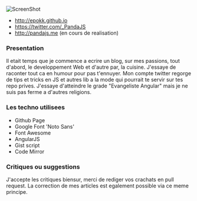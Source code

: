 ![ScreenShot](http://s12.postimg.org/qwyoshjel/logo.png)

 * http://epokk.github.io
 * https://twitter.com/_PandaJS
 * http://pandajs.me (en cours de realisation)

### Presentation
Il etait temps que je commence a ecrire un blog, sur mes passions, tout d'abord, le developpement Web et d'autre par, la cuisine. J'essaye de raconter tout ca en humour pour pas t'ennuyer. Mon compte twitter regorge de tips et tricks en JS et autres lib a la mode qui pourrait te servir sur tes repo prives. J'essaye d'atteindre le grade "Evangeliste Angular" mais je ne suis pas ferme a d'autres religions.

### Les techno utilisees
 * Github Page
 * Google Font 'Noto Sans'
 * Font Awesome
 * AngularJS
 * Gist script
 * Code Mirror

### Critiques ou suggestions
J'accepte les critiques biensur, merci de rediger vos crachats en pull request. La correction de mes articles est egalement possible via ce meme principe.